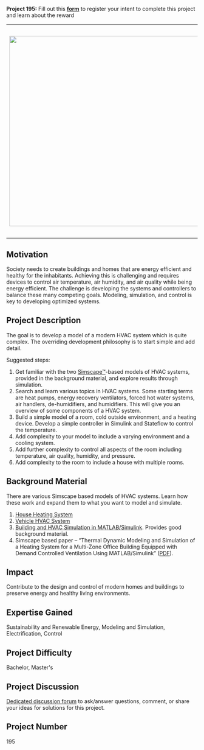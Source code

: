 **Project 195:** Fill out this <strong>[form](https://forms.office.com/Pages/ResponsePage.aspx?id=ETrdmUhDaESb3eUHKx3B5lOTzSa_A6lPqq2LJKzvpM5UMTBZRkc4UTRETjFERVRDWllQRE40OUFSQS4u)</strong> to  register your intent to complete this project and learn about the reward

<table>
<td><img src="https://gist.githubusercontent.com/robertogl/e0115dc303472a9cfd52bbbc8edb7665/raw/9d08368ee566e9c9d80087616e2710dd744502b6/HVAC.jpg"  width=500 /></td>
<td><p><h1>Control, Modeling, Design, and Simulation of Modern HVAC Systems</h1></p>
<p> Model a modern HVAC system and design a controller to improve heating, cooling, ventilation, air quality, pressure, humidity, and energy efficiency.</p>
</table>

## Motivation

Society needs to create buildings and homes that are energy efficient and healthy for the inhabitants. Achieving this is challenging and requires devices to control air temperature, air humidity, and air quality while being energy efficient. The challenge is developing the systems and controllers to balance these many competing goals. Modeling, simulation, and control is key to developing optimized systems. 

## Project Description

The goal is to develop a model of a modern HVAC system which is quite complex. The overriding development philosophy is to start simple and add detail. 

Suggested steps:
1.	Get familiar with the two [Simscape™](https://www.mathworks.com/products/simscape.html)-based models of HVAC systems, provided in the background material, and explore results through simulation.
2.	Search and learn various topics in HVAC systems. Some starting terms are heat pumps, energy recovery ventilators, forced hot water systems, air handlers, de-humidifiers, and humidifiers. This will give you an overview of some components of a HVAC system.
3.	Build a simple model of a room, cold outside environment, and a heating device. Develop a simple controller in Simulink and Stateflow to control the temperature. 
4.	Add complexity to your model to include a varying environment and a cooling system. 
5.	Add further complexity to control all aspects of the room including temperature, air quality, humidity, and pressure.
6.	Add complexity to the room to include a house with multiple rooms.

## Background Material

There are various Simscape based models of HVAC systems. Learn how these work and expand them to what you want to model and simulate.
1.	[House Heating System](https://www.mathworks.com/help/physmod/simscape/ug/house-heating-system.html)
2.	[Vehicle HVAC System](https://www.mathworks.com/help/physmod/simscape/ug/vehicle-hvac-system.html)
3.	[Building and HVAC Simulation in MATLAB/Simulink](https://www.matlabexpo.com/content/dam/mathworks/mathworks-dot-com/images/events/matlabexpo/de/2017/gebaude-und-anlagensimulation-mit-matlab-und-simulink-am-beispiel-des-ffg-projekts-saluh.pdf). Provides good background material. 
4.	Simscape based paper – “Thermal Dynamic Modeling and Simulation of a Heating System for a Multi-Zone Office Building Equipped with Demand Controlled Ventilation Using MATLAB/Simulink” ([PDF](https://networked-embedded.de/es/index.php/staff-details/obermaisser.html?file=files%2Fpublications%2Fpapers%2Frp024_A223.pdf)).

## Impact

Contribute to the design and control of modern homes and buildings to preserve energy and healthy living environments. 

## Expertise Gained 

Sustainability and Renewable Energy, Modeling and Simulation, Electrification, Control


## Project Difficulty

Bachelor, Master's

## Project Discussion

[Dedicated discussion forum](https://github.com/mathworks/MathWorks-Excellence-in-Innovation/discussions/26) to ask/answer questions, comment, or share your ideas for solutions for this project.

## Project Number

195
